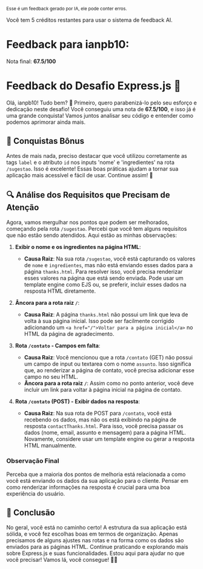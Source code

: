 <sup>Esse é um feedback gerado por IA, ele pode conter erros.</sup>

Você tem 5 créditos restantes para usar o sistema de feedback AI.

# Feedback para ianpb10:

Nota final: **67.5/100**

# Feedback do Desafio Express.js 🌟

Olá, ianpb10! Tudo bem? 🚀 Primeiro, quero parabenizá-lo pelo seu esforço e dedicação neste desafio! Você conseguiu uma nota de **67.5/100**, e isso já é uma grande conquista! Vamos juntos analisar seu código e entender como podemos aprimorar ainda mais. 

## 🎉 Conquistas Bônus
Antes de mais nada, preciso destacar que você utilizou corretamente as tags `label` e o atributo `id` nos inputs 'nome' e 'ingredientes' na rota `/sugestao`. Isso é excelente! Essas boas práticas ajudam a tornar sua aplicação mais acessível e fácil de usar. Continue assim! 👏

## 🔍 Análise dos Requisitos que Precisam de Atenção
Agora, vamos mergulhar nos pontos que podem ser melhorados, começando pela rota `/sugestao`. Percebi que você tem alguns requisitos que não estão sendo atendidos. Aqui estão as minhas observações:

1. **Exibir o nome e os ingredientes na página HTML**: 
   - **Causa Raiz**: Na sua rota `/sugestao`, você está capturando os valores de `nome` e `ingredientes`, mas não está enviando esses dados para a página `thanks.html`. Para resolver isso, você precisa renderizar esses valores na página que está sendo enviada. Pode usar um template engine como EJS ou, se preferir, incluir esses dados na resposta HTML diretamente.
   
2. **Âncora para a rota raiz `/`**: 
   - **Causa Raiz**: A página `thanks.html` não possui um link que leva de volta à sua página inicial. Isso pode ser facilmente corrigido adicionando um `<a href="/">Voltar para a página inicial</a>` no HTML da página de agradecimento.

3. **Rota `/contato` - Campos em falta**: 
   - **Causa Raiz**: Você mencionou que a rota `/contato` (GET) não possui um campo de input ou textarea com o nome `assunto`. Isso significa que, ao renderizar a página de contato, você precisa adicionar esse campo no seu HTML.
   - **Âncora para a rota raiz `/`**: Assim como no ponto anterior, você deve incluir um link para voltar à página inicial na página de contato.

4. **Rota `/contato` (POST) - Exibir dados na resposta**: 
   - **Causa Raiz**: Na sua rota de POST para `/contato`, você está recebendo os dados, mas não os está exibindo na página de resposta `contactThanks.html`. Para isso, você precisa passar os dados (nome, email, assunto e mensagem) para a página HTML. Novamente, considere usar um template engine ou gerar a resposta HTML manualmente.

### Observação Final
Perceba que a maioria dos pontos de melhoria está relacionada a como você está enviando os dados da sua aplicação para o cliente. Pensar em como renderizar informações na resposta é crucial para uma boa experiência do usuário. 

## 🌟 Conclusão
No geral, você está no caminho certo! A estrutura da sua aplicação está sólida, e você fez escolhas boas em termos de organização. Apenas precisamos de alguns ajustes nas rotas e na forma como os dados são enviados para as páginas HTML. Continue praticando e explorando mais sobre Express.js e suas funcionalidades. Estou aqui para ajudar no que você precisar! Vamos lá, você consegue! 💪✨